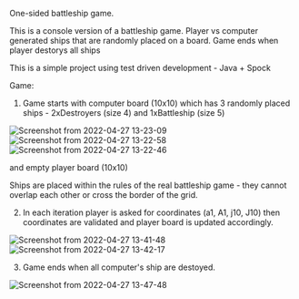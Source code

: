 One-sided battleship game.

This is a console version of a battleship game. 
Player vs computer generated ships that are randomly placed on a board. Game ends when player destorys all ships 

This is a simple project using test driven development - Java + Spock

Game:

1. Game starts with computer board (10x10) which has 3 randomly placed ships - 2xDestroyers (size 4) and 1xBattleship (size 5)

![Screenshot from 2022-04-27 13-23-09](https://user-images.githubusercontent.com/70399149/165510057-84ea0166-a9b9-411b-bed5-539c66ff4a26.png) ![Screenshot from 2022-04-27 13-22-58](https://user-images.githubusercontent.com/70399149/165510092-ee50ff16-f2ec-4d8f-b9fe-9b06645ec02c.png) ![Screenshot from 2022-04-27 13-22-46](https://user-images.githubusercontent.com/70399149/165510115-449bad44-e800-420d-bc3b-cd2be34ef048.png)

and empty player board (10x10)

Ships are placed within the rules of the real battleship game - they cannot overlap each other or cross the border of the grid.

2. In each iteration player is asked for coordinates (a1, A1, j10, J10) then coordinates are validated and player board is updated accordingly.
 
![Screenshot from 2022-04-27 13-41-48](https://user-images.githubusercontent.com/70399149/165510674-ae3dc73b-a775-4609-974a-b86fb1481cf7.png) ![Screenshot from 2022-04-27 13-42-17](https://user-images.githubusercontent.com/70399149/165510767-3a64410a-1f9c-4f81-92ef-072352cfabc2.png)

3. Game ends when all computer's ship are destoyed. 

![Screenshot from 2022-04-27 13-47-48](https://user-images.githubusercontent.com/70399149/165511684-54bbc855-e070-41b2-834f-145652e33928.png)
